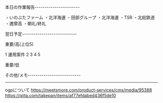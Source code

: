 本日の作業報告-----------------------

・いのぶたファーム
・北洋海運
・田部グループ
・北洋海運
・TSR
・北総鉄道
・邇摩高
・朝礼/終礼

翌日予定----------------------------

重要/高(上位5)

1 運用案件
2 
3 
4 
5 

重要/低


その他/メモ---------------------------


-------------------------------------

ogpについて
https://meetsmore.com/product-services/cms/media/95388
https://qiita.com/takepan/items/af77efdabed436f5de10

